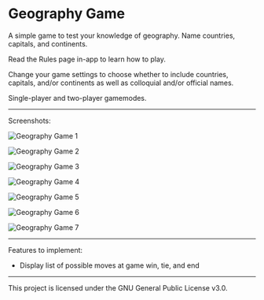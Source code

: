 # Geography Game

A simple game to test your knowledge of geography. Name countries, capitals, and continents.

Read the Rules page in-app to learn how to play.

Change your game settings to choose whether to include countries, capitals, and/or continents as well as colloquial and/or official names.

Single-player and two-player gamemodes.

***

Screenshots: 

![Geography Game 1](https://user-images.githubusercontent.com/85356197/197373130-0bc7833d-17f1-4cd3-8745-bd44c98881a5.png)

![Geography Game 2](https://user-images.githubusercontent.com/85356197/197373131-8eb4f8eb-0d82-42c6-88bd-9e4e67607b37.png)

![Geography Game 3](https://user-images.githubusercontent.com/85356197/197373134-bf7c49ba-2b51-420f-8965-f408e33d8416.png)

![Geography Game 4](https://user-images.githubusercontent.com/85356197/197373135-2c44cf23-c583-4bd1-9c5e-3fbb784ca364.png)

![Geography Game 5](https://user-images.githubusercontent.com/85356197/197373137-86aa08eb-0106-4458-9f2c-3eb05d71c816.png)

![Geography Game 6](https://user-images.githubusercontent.com/85356197/197373141-548bcfa5-938d-4f14-88ab-8170a64f1fbd.png)

![Geography Game 7](https://user-images.githubusercontent.com/85356197/197373146-10952fbf-fedd-4518-adf7-011278142e46.png)

***

Features to implement:
- Display list of possible moves at game win, tie, and end

***

This project is licensed under the GNU General Public License v3.0.
